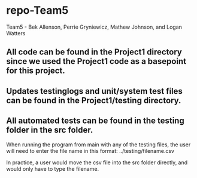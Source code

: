 # repo-Team5
Team5 - Bek Allenson, Perrie Gryniewicz, Mathew Johnson, and Logan Watters

## All code can be found in the Project1 directory since we used the Project1 code as a basepoint for this project. 
## Updates testinglogs and unit/system test files can be found in the Project1/testing directory.
## All automated tests can be found in the testing folder in the src folder. 

When running the program from main with any of the testing files, the user will need to enter the file name in this format:
../testing/filename.csv

In practice, a user would move the csv file into the src folder directly, and would only have to type the filename.
